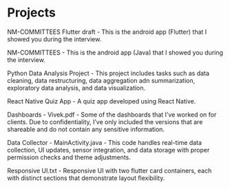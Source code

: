 # Projects

NM-COMMITTEES Flutter draft - This is the android app (Flutter) that I showed you during the interview.

NM-COMMITTEES - This is the android app (Java) that I showed you during the interview.

Python Data Analysis Project - This project includes tasks such as data cleaning, data restructuring, data aggregation adn summarization, exploratory data analysis, and data visualization.

React Native Quiz App - A quiz app developed using React Native.

Dashboards - Vivek.pdf - Some of the dashboards that I’ve worked on for clients. Due to confidentiality, I’ve only included the versions that are shareable and do not contain any sensitive information.

Data Collector - MainActivity.java - This code handles real-time data collection, UI updates, sensor integration, and data storage with proper permission checks and theme adjustments.

Responsive UI.txt - Responsive UI with two flutter card containers, each with distinct sections that demonstrate layout flexibility.
